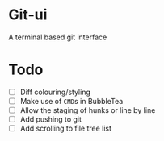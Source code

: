 # Git-ui

A terminal based git interface

# Todo

- [ ] Diff colouring/styling
- [ ] Make use of `CMD`s in BubbleTea
- [ ] Allow the staging of hunks or line by line
- [ ] Add pushing to git
- [ ] Add scrolling to file tree list
